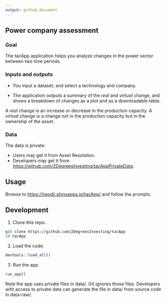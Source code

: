 ```yaml
---
output: github_document
---
```


<!-- README.md is generated from README.Rmd. Please edit that file -->



## Power company assessment

<!-- badges: start -->
<!-- badges: end -->

### Goal

The tacApp application helps you analyze changes in the power sector
between two time periods.

### Inputs and outputs

* You input a dataset, and select a technology and company.

* The application outputs a summary of the _real_ and _virtual_ change, and
shows a breakdown of changes as a plot and as a downloadable table.

A _real_ change is an increase or decrease in the production capacity. A
_virtual_ change is a change not in the production capacity but in the ownership
of the asset.

### Data

The data is private:

* Users may get it from Asset Resolution.
* Developers may get it from
<https://github.com/2DegreesInvesting/tacAppPrivateData>.

## Usage

Browse to <https://twodii.shinyapps.io/tacApp/> and follow the prompts.

## Development

1. Clone this repo.

```bash
git clone https://github.com/2DegreesInvesting/tacApp
cd tacApp
```

2. Load the code.

```r
devtools::load_all()
```

3. Run the app.

```r
run_app()
```

Note the app uses private files in data/. Git ignores those files. Developers
with access to private data can generate the file in data/ from source code in
data-raw/.
